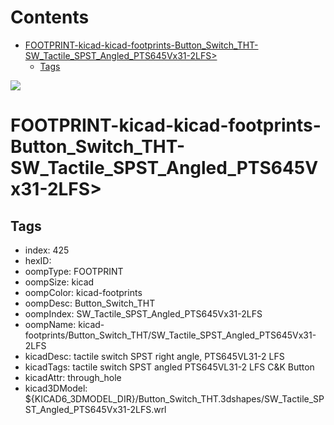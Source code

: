 



Contents
========

* [FOOTPRINT-kicad-kicad-footprints-Button_Switch_THT-SW_Tactile_SPST_Angled_PTS645Vx31-2LFS>](#footprint-kicad-kicad-footprints-button_switch_tht-sw_tactile_spst_angled_pts645vx31-2lfs)
	* [Tags](#tags)
  
![][im]
# FOOTPRINT-kicad-kicad-footprints-Button_Switch_THT-SW_Tactile_SPST_Angled_PTS645Vx31-2LFS>

## Tags

- index: 425
- hexID: 
- oompType: FOOTPRINT
- oompSize: kicad
- oompColor: kicad-footprints
- oompDesc: Button_Switch_THT
- oompIndex: SW_Tactile_SPST_Angled_PTS645Vx31-2LFS
- oompName: kicad-footprints/Button_Switch_THT/SW_Tactile_SPST_Angled_PTS645Vx31-2LFS
- kicadDesc: tactile switch SPST right angle, PTS645VL31-2 LFS
- kicadTags: tactile switch SPST angled PTS645VL31-2 LFS C&K Button
- kicadAttr: through_hole
- kicad3DModel: ${KICAD6_3DMODEL_DIR}/Button_Switch_THT.3dshapes/SW_Tactile_SPST_Angled_PTS645Vx31-2LFS.wrl



[im]: image.png

